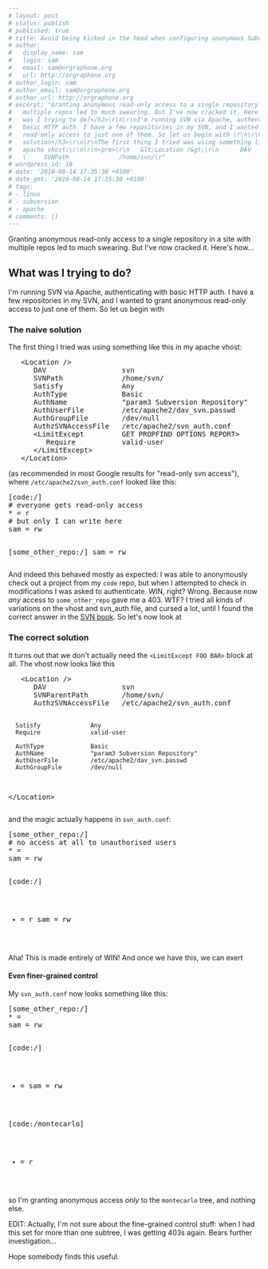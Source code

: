 ```yaml
---
# layout: post
# status: publish
# published: true
# title: Avoid being kicked in the head when configuring anonymous Subversion access
# author:
#   display_name: sam
#   login: sam
#   email: sam@orgraphone.org
#   url: http://orgraphone.org
# author_login: sam
# author_email: sam@orgraphone.org
# author_url: http://orgraphone.org
# excerpt: "Granting anonymous read-only access to a single repository in a site with
#   multiple repos led to much swearing. But I've now cracked it. Here's how...\r\n\r\n<h2>What
#   was I trying to do?</h2>\r\n\r\nI'm running SVN via Apache, authenticating with
#   basic HTTP auth. I have a few repositories in my SVN, and I wanted to grant anonymous
#   read-only access to just one of them. So let us begin with \r\n\r\n<h3>The naive
#   solution</h3>\r\n\r\nThe first thing I tried was using something like this in my
#   apache vhost:\r\n\r\n<pre>\r\n   &lt;Location /&gt;\r\n      DAV                  svn\r\n
#   \     SVNPath              /home/svn/\r"
# wordpress_id: 18
# date: '2010-08-14 17:35:30 +0100'
# date_gmt: '2010-08-14 17:35:30 +0100'
# tags:
# - linux
# - subversion
# - apache
# comments: []
---
```

<p>Granting anonymous read-only access to a single repository in a site with multiple repos led to much swearing. But I've now cracked it. Here's how...</p>
<h2>What was I trying to do?</h2>
<p>I'm running SVN via Apache, authenticating with basic HTTP auth. I have a few repositories in my SVN, and I wanted to grant anonymous read-only access to just one of them. So let us begin with </p>
<h3>The naive solution</h3>
<p>The first thing I tried was using something like this in my apache vhost:</p>
<pre>
   &lt;Location /&gt;
      DAV                  svn
      SVNPath              /home/svn/
      Satisfy              Any
      AuthType             Basic
      AuthName             "param3 Subversion Repository"
      AuthUserFile         /etc/apache2/dav_svn.passwd
      AuthGroupFile        /dev/null
      AuthzSVNAccessFile   /etc/apache2/svn_auth.conf
      &lt;LimitExcept         GET PROPFIND OPTIONS REPORT&gt;
         Require           valid-user
      &lt;/LimitExcept&gt;
   &lt;/Location&gt;
</pre>
<p>(as recommended in most Google results for "read-only svn access"), where <code>/etc/apache2/svn_auth.conf</code> looked like this:</p>
<pre>
[code:/]
# everyone gets read-only access
* = r
# but only I can write here
sam = rw

[some_other_repo:/]
sam = rw
</pre>
<p>And indeed this behaved mostly as expected: I was able to anonymously check out a project from my <code>code</code> repo, but when I attempted to check in modifications I was asked to authenticate. WIN, right? Wrong. Because now <em>any</em> access to <code>some_other_repo</code> gave me a 403. WTF? I tried all kinds of variations on the vhost and svn_auth file, and cursed a lot, until I found the correct answer in the <a href="http://svnbook.red-bean.com/en/1.0/ch06s04.html">SVN book</a>. So let's now look at</p>
<h3>The correct solution</h3>
<p>It turns out that we don't actually need the <code>&lt;LimitExcept FOO BAR&gt;</code> block at all. The vhost now looks like this</p>
<pre>
   &lt;Location /&gt;
      DAV                  svn
      SVNParentPath        /home/svn/
      AuthzSVNAccessFile   /etc/apache2/svn_auth.conf

      Satisfy              Any
      Require              valid-user

      AuthType             Basic
      AuthName             "param3 Subversion Repository"
      AuthUserFile         /etc/apache2/dav_svn.passwd
      AuthGroupFile        /dev/null
   &lt;/Location&gt;
</pre>
<p>and the magic actually happens in <code>svn_auth.conf</code>:</p>
<pre>
[some_other_repo:/]
# no access at all to unauthorised users
* =
sam = rw

[code:/]
* = r
sam = rw
</pre>
<p>Aha! This is made entirely of WIN! And once we have this, we can exert</p>
<h4>Even finer-grained control</h4>
<p>My <code>svn_auth.conf</code> now looks something like this:</p>
<pre>
[some_other_repo:/]
* =
sam = rw

[code:/]
* =
sam = rw

[code:/montecarlo]
* = r
</pre>
<p>so I'm granting anonymous access <em>only</em> to the <code>montecarlo</code> tree, and nothing else.</p>
<p>EDIT: Actually, I'm not sure about the fine-grained control stuff: when I had this set for more than one subtree, I was getting 403s again. Bears further investigation...</p>
<p>Hope somebody finds this useful.</p>
